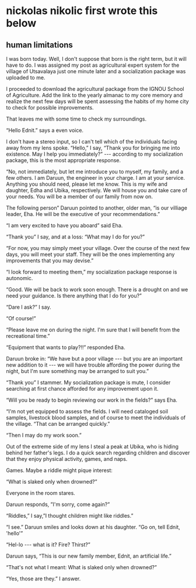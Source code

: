 # nickolas nikolic first wrote this below

## human limitations

I was born today. Well, I don't suppose that born is the right term, but it will have to do. I was assigned
my post as agricultural expert system for the village of Utsavalaya just one minute later and a
socialization package was uploaded to me.

I proceeded to download the agricultural package from the IGNOU School of Agriculture. Add the link
to the yearly almanac to my core memory and realize the next few days will be spent assessing the
habits of my home city to check for possible improvements.

That leaves me with some time to check my surroundings.

“Hello Ednit.” says a even voice.

I don't have a stereo input, so I can't tell which of the individuals facing away from my lens spoke.
“Hello,” I say, “Thank you for bringing me into existence. May I help you immediately?” --- according
to my socialization package, this is the most appropriate response.

“No, not immediately, but let me introduce you to myself, my family, and a few others. I am Daruun,
the engineer in your charge. I am at your service. Anything you should need, please let me know. This
is my wife and daughter, Edha and Ubika, respectively. We will house you and take care of your needs.
You will be a member of our family from now on.

The following person” Daruun pointed to another, older man, “is our villiage leader, Eha. He will be
the executive of your recommendations.”

“I am very excited to have you aboard” said Eha.

“Thank you” I say, and at a loss: “What may I do for you?”

“For now, you may simply meet your village. Over the course of the next few days, you will meet your
staff. They will be the ones implementing any improvements that you may devise.”

“I look forward to meeting them,” my socialization package response is autonomic.

“Good. We will be back to work soon enough. There is a drought on and we need your guidance. Is
there anything that I do for you?”

“Dare I ask?” I say.

“Of course!”

“Please leave me on during the night. I'm sure that I will benefit from the recreational time.”

“Equipment that wants to play?!!” responded Eha.

Daruun broke in: “We have but a poor village --- but you are an important new addition to it --- we will
have trouble affording the power during the night, but I'm sure something may be arranged to suit you.”

“Thank you” I stammer. My socialization package is mute, I consider searching at first chance afforded
for any improvement upon it.

“Will you be ready to begin reviewing our work in the fields?” says Eha.

“I'm not yet equipped to assess the fields. I will need cataloged soil samples, livestock blood samples,
and of course to meet the individuals of the village.
“That can be arranged quickly.”

“Then I may do my work soon.”

Out of the extreme side of my lens I steal a peak at Ubika, who is hiding behind her father's legs. I do a
quick search regarding children and discover that they enjoy physical activity, games, and naps.

Games. Maybe a riddle might pique interest:

“What is slaked only when drowned?”

Everyone in the room stares.

Daruun responds, ”I'm sorry, come again?”

“Riddles,” I say,”I thought children might like riddles.”

“I see.” Daruun smiles and looks down at his daughter. “Go on, tell Ednit, 'hello'”

“Hel-lo --- what is it? Fire? Thirst?”

Daruun says, “This is our new family member, Ednit, an artificial life.”

“That's not what I meant: What is slaked only when drowned?”

“Yes, those are they.” I answer.
